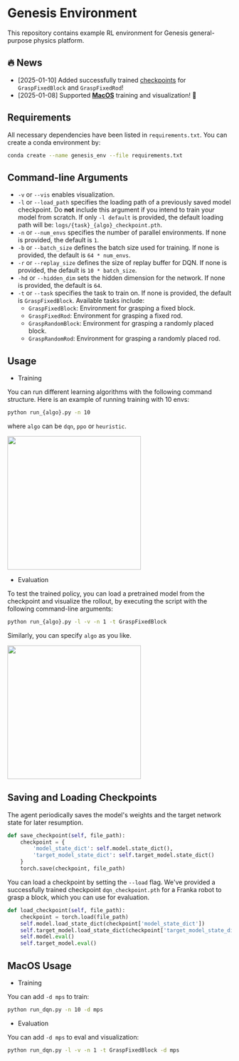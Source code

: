 # Genesis Environment
This repository contains example RL environment for Genesis general-purpose physics platform.

## 🔥 News

- [2025-01-10] Added successfully trained [checkpoints](https://github.com/RochelleNi/GenesisEnvs/tree/master/logs) for `GraspFixedBlock` and `GraspFixedRod`! 
- [2025-01-08] Supported [**MacOS**](#MacOS-Usage) training and visualization! 🎉
  
## Requirements
All necessary dependencies have been listed in `requirements.txt`.
You can create a conda environment by:

```bash
conda create --name genesis_env --file requirements.txt
```

## Command-line Arguments

- `-v` or `--vis` enables visualization.
- `-l` or `--load_path` specifies the loading path of a previously saved model checkpoint. Do **not** include this argument if you intend to train your model from scratch. If only `-l default` is provided, the default loading path will be: `logs/{task}_{algo}_checkpoint.pth`.
- `-n` or `--num_envs` specifies the number of parallel environments. If none is provided, the default is `1`.
- `-b` or `--batch_size` defines the batch size used for training. If none is provided, the default is `64 * num_envs`.
- `-r` or `--replay_size` defines the size of replay buffer for DQN. If none is provided, the default is `10 * batch_size`.
- `-hd` or `--hidden_dim` sets the hidden dimension for the network. If none is provided, the default is `64`.
- `-t` or `--task` specifies the task to train on. If none is provided, the default is `GraspFixedBlock`. Available tasks include:
  - `GraspFixedBlock`: Environment for grasping a fixed block.
  - `GraspFixedRod`: Environment for grasping a fixed rod.
  - `GraspRandomBlock`: Environment for grasping a randomly placed block.
  - `GraspRandomRod`: Environment for grasping a randomly placed rod.



## Usage

- Training

You can run different learning algorithms with the following command structure. Here is an example of running training with 10 envs:
```bash
python run_{algo}.py -n 10
```
where `algo` can be `dqn`, `ppo` or `heuristic`.

<img  src="figs/train.gif" width="300">

- Evaluation

To test the trained policy, you can load a pretrained model from the checkpoint and visualize the rollout, by executing the script with the following command-line arguments:
```bash
python run_{algo}.py -l -v -n 1 -t GraspFixedBlock
```
Similarly, you can specify `algo` as you like.

<img  src="figs/eval.gif" width="300">

## Saving and Loading Checkpoints

The agent periodically saves the model's weights and the target network state for later resumption. 

```python
def save_checkpoint(self, file_path):
    checkpoint = {
        'model_state_dict': self.model.state_dict(),
        'target_model_state_dict': self.target_model.state_dict()
    }
    torch.save(checkpoint, file_path)
```
You can load a checkpoint by setting the `--load` flag. We've provided a successfully trained checkpoint `dqn_checkpoint.pth` for a Franka robot to grasp a block, which you can use for evaluation.
```python
def load_checkpoint(self, file_path):
    checkpoint = torch.load(file_path)
    self.model.load_state_dict(checkpoint['model_state_dict'])
    self.target_model.load_state_dict(checkpoint['target_model_state_dict'])
    self.model.eval()
    self.target_model.eval()
```

## MacOS Usage
- Training

You can add `-d mps` to train:
```bash
python run_dqn.py -n 10 -d mps
```

- Evaluation

You can add `-d mps` to eval and visualization:
```bash
python run_dqn.py -l -v -n 1 -t GraspFixedBlock -d mps
```